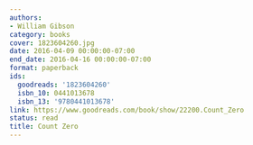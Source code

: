 ```yaml
---
authors:
- William Gibson
category: books
cover: 1823604260.jpg
date: 2016-04-09 00:00:00-07:00
end_date: 2016-04-16 00:00:00-07:00
format: paperback
ids:
  goodreads: '1823604260'
  isbn_10: 0441013678
  isbn_13: '9780441013678'
link: https://www.goodreads.com/book/show/22200.Count_Zero
status: read
title: Count Zero
---
```


